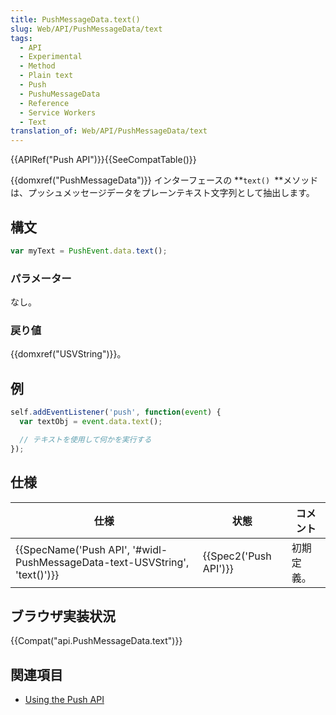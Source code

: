 ```yaml
---
title: PushMessageData.text()
slug: Web/API/PushMessageData/text
tags:
  - API
  - Experimental
  - Method
  - Plain text
  - Push
  - PushuMessageData
  - Reference
  - Service Workers
  - Text
translation_of: Web/API/PushMessageData/text
---
```

{{APIRef("Push API")}}{{SeeCompatTable()}}

{{domxref("PushMessageData")}} インターフェースの **`text() `**メソッドは、プッシュメッセージデータをプレーンテキスト文字列として抽出します。

## 構文

```js
var myText = PushEvent.data.text();
```

### パラメーター

なし。

### 戻り値

{{domxref("USVString")}}。

## 例

```js
self.addEventListener('push', function(event) {
  var textObj = event.data.text();

  // テキストを使用して何かを実行する
});
```

## 仕様

| 仕様                                                                                                 | 状態                         | コメント   |
| ---------------------------------------------------------------------------------------------------- | ---------------------------- | ---------- |
| {{SpecName('Push API', '#widl-PushMessageData-text-USVString', 'text()')}} | {{Spec2('Push API')}} | 初期定義。 |

## ブラウザ実装状況

{{Compat("api.PushMessageData.text")}}

## 関連項目

- [Using the Push API](/ja/docs/Web/API/Push_API/Using_the_Push_API)
